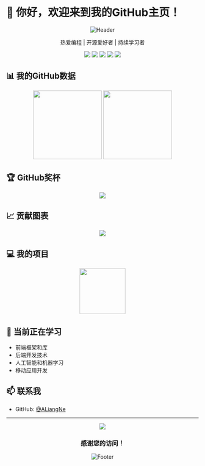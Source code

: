 # 👋 你好，欢迎来到我的GitHub主页！

<div align="center">
  
  ![Header](https://capsule-render.vercel.app/api?type=waving&color=gradient&height=200&section=header&text=ALiangNe&fontSize=70&animation=fadeIn)
  
  <p>热爱编程 | 开源爱好者 | 持续学习者</p>
  
  <div>
    <img src="https://img.shields.io/badge/-JavaScript-F7DF1E?style=flat-square&logo=javascript&logoColor=black" />
    <img src="https://img.shields.io/badge/-TypeScript-3178C6?style=flat-square&logo=typescript&logoColor=white" />
    <img src="https://img.shields.io/badge/-React-61DAFB?style=flat-square&logo=react&logoColor=black" />
    <img src="https://img.shields.io/badge/-Node.js-339933?style=flat-square&logo=node.js&logoColor=white" />
    <img src="https://img.shields.io/badge/-Python-3776AB?style=flat-square&logo=python&logoColor=white" />
  </div>
</div>

## 📊 我的GitHub数据

<div align="center">
  <img height="180em" src="https://github-readme-stats.vercel.app/api?username=ALiangNe&show_icons=true&theme=tokyonight&include_all_commits=true&count_private=true" />
  <img height="180em" src="https://github-readme-stats.vercel.app/api/top-langs/?username=ALiangNe&layout=compact&langs_count=8&theme=tokyonight" />
</div>

## 🏆 GitHub奖杯

<div align="center">
  <img src="https://github-profile-trophy.vercel.app/?username=ALiangNe&theme=nord&column=7" />
</div>

## 📈 贡献图表

<div align="center">
  <img src="https://github-readme-streak-stats.herokuapp.com/?user=ALiangNe&theme=tokyonight" />
</div>

## 💻 我的项目

<div align="center">
  <a href="https://github.com/ALiangNe/项目1">
    <img height="120em" src="https://github-readme-stats.vercel.app/api/pin/?username=ALiangNe&repo=ALiangNe&theme=tokyonight" />
  </a>
  <!-- 随着你创建更多项目，可以在此添加更多项目卡片 -->
</div>

## 🌱 当前正在学习

- 前端框架和库
- 后端开发技术
- 人工智能和机器学习
- 移动应用开发

## 📫 联系我

- GitHub: [@ALiangNe](https://github.com/ALiangNe)
<!-- 你可以添加更多联系方式 -->

---

<div align="center">
  <img src="https://komarev.com/ghpvc/?username=ALiangNe&color=blueviolet&style=flat-square&label=访问量" />
  
  ### 感谢您的访问！
  
  ![Footer](https://capsule-render.vercel.app/api?type=waving&color=gradient&height=100&section=footer)
</div> 